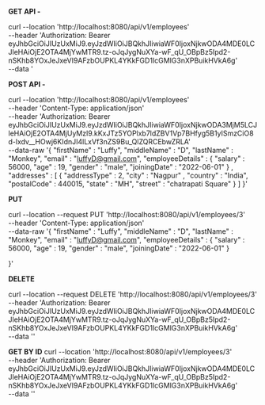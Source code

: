 **GET API -** 

curl --location 'http://localhost:8080/api/v1/employees' \
--header 'Authorization: Bearer eyJhbGciOiJIUzUxMiJ9.eyJzdWIiOiJBQkhJIiwiaWF0IjoxNjkwODA4MDE0LCJleHAiOjE2OTA4MjYwMTR9.tz-oJqJygNuXYa-wF_qU_OBpBz5Ipd2-nSKhb8YOxJeJxeVI9AFzbOUPKL4YKkFGD1IcGMlG3nXPBuikHVkA6g' \
--data '

**POST API -**

curl --location 'http://localhost:8080/api/v1/employees' \
--header 'Content-Type: application/json' \
--header 'Authorization: Bearer eyJhbGciOiJIUzUxMiJ9.eyJzdWIiOiJBQkhJIiwiaWF0IjoxNjkwODA3MjM5LCJleHAiOjE2OTA4MjUyMzl9.kKxJTz5YOPlxb7ldZBV1Vp7BHfyg5B1yISmzCiO8d-lxdv__HOwj6KIdnJI4lLxVf3nZS9Bu_QlZQRCEbwZRLA' \
--data-raw '{
"firstName" : "Luffy",
"middleName" : "D",
"lastName" : "Monkey",
"email" : "luffyD@gmail.com",
"employeeDetails" : {
"salary" : 56000,
"age" : 19,
"gender" : "male",
"joiningDate" : "2022-06-01"
} ,
"addresses" : [
{
"addressType" : 2,
"city" : "Nagpur" ,
"country" : "India",
"postalCode" : 440015,
"state" : "MH",
"street" : "chatrapati Square"
}
]
}'

**PUT**

curl --location --request PUT 'http://localhost:8080/api/v1/employees/3' \
--header 'Content-Type: application/json' \
--data-raw '{
"firstName" : "Luffy",
"middleName" : "D",
"lastName" : "Monkey",
"email" : "luffyD@gmail.com",
"employeeDetails" : {
"salary" : 56000,
"age" : 19,
"gender" : "male",
"joiningDate" : "2022-06-01"
}

}'

**DELETE**

curl --location --request DELETE 'http://localhost:8080/api/v1/employees/3' \
--header 'Authorization: Bearer eyJhbGciOiJIUzUxMiJ9.eyJzdWIiOiJBQkhJIiwiaWF0IjoxNjkwODA4MDE0LCJleHAiOjE2OTA4MjYwMTR9.tz-oJqJygNuXYa-wF_qU_OBpBz5Ipd2-nSKhb8YOxJeJxeVI9AFzbOUPKL4YKkFGD1IcGMlG3nXPBuikHVkA6g' \
--data ''

**GET BY ID**
curl --location 'http://localhost:8080/api/v1/employees/3' \
--header 'Authorization: Bearer eyJhbGciOiJIUzUxMiJ9.eyJzdWIiOiJBQkhJIiwiaWF0IjoxNjkwODA4MDE0LCJleHAiOjE2OTA4MjYwMTR9.tz-oJqJygNuXYa-wF_qU_OBpBz5Ipd2-nSKhb8YOxJeJxeVI9AFzbOUPKL4YKkFGD1IcGMlG3nXPBuikHVkA6g' \
--data ''


